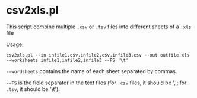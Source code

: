 # csv2xls.pl
This script combine multiple `.csv` or `.tsv` files into different sheets of a `.xls` file

Usage:

`csv2xls.pl --in infile1.csv,infile2.csv,infile3.csv --out outfile.xls --worksheets infile1,infile2,infile3 --FS '\t'`

`--wordsheets` contains the name of each sheet separated by commas.

`--FS` is the field separator in the text files (for `.csv` files, it should be ','; for `.tsv`, it should be '\t').
